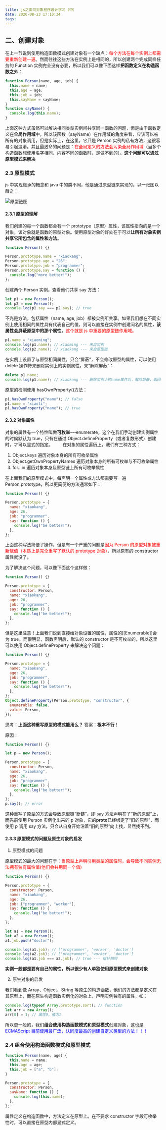 ```yaml
---
title: js之面向对象程序设计学习（中）
date: 2020-08-23 17:10:34
tags:
---
```


## 二、创建对象

在上一节说到使用构造函数模式创建对象有一个缺点：<font color='red'>每个方法在每个实例上都需要重新创建一遍</font>。然而往往这些方法在实例上是相同的，所以创建两个完成同样任务的 Function 实例完全没有必要，所以我们可以像下面这样**把函数定义在构造函数之外**：

```js
function Person(name, age, job) {
  this.name = name;
  this.age = age;
  this.job = job;
  this.sayName = sayName;
}
function sayName() {
  console.log(this.name);
}
```

上面这种方式虽然可以解决相同类型实例间共享同一函数的问题，但是由于函数定义在**全局作用域**中，所以该函数（sayName）在作用域的角度来看，应该可以被所有的对象调用，但是实际上，在这里，它只是 Person 实例的私有方法，这很容易引起混淆。并且最致命的问题是：<font color='red'>在全局定义的方法会污染全局作用域</font>（当多个构造函数想使用名字相同、内容不同的函数时，是做不到的）。**这个问题可以通过原型模式来解决**

### 2.3 原型模式

js 中实现继承的概念和 java 中的类不同，他是通过原型链来实现的，以一张图以蔽之：

![原型链图](../pic/2/1.jpg)

#### 2.3.1 原型的理解

我们创建的每一个函数都会有一个 prototype（原型）属性，该属性指向的是一个对象，该对象就是函数的原型对象。使用原型对象的好处在于可以**让所有对象实例共享它所包含的属性和方法**。

```js
function Person() {}

Person.prototype.name = "xiaokang";
Person.prototype.age = "26";
Person.prototype.job = "programmer";
Person.prototype.say = function () {
  console.log("more better!");
};
```

创建两个 Person 实例，查看他们共享 say 方法：

```js
let p1 = new Person();
let p2 = new Person();
console.log(p1.say === p2.say); // true
```

不光是方法，包括属性（name, age, job）都被实例所共享。如果我们想在不同实例上使用相同的属性具有代表自己的值，则可以直接在实例中创建同名的属性，**该属性会屏蔽原型中的那个属性**，<font color='red'>这个就是 js 中重要的原型链作用域。</font>

```js
p1.name = "xiaoming";
console.log(p1.name); // xiaoming --- 来自实例
console.log(p2.name); // xiaokang --- 来自原型链
```

在实例上设置了与原型相同属性，只会“屏蔽”，不会修改原型的属性，可以使用 delete 操作符来删除实例上的实例属性，来“解除屏蔽”：

```js
delete p1.name;
console.log(p1.name); // xiaokang --- 删除实例上的name属性后，解除屏蔽，返回原型上name属性的值
```

原型的检测使用 hasOwnProperty()方法：

```js
p1.hasOwnProperty("name"); // false
p1.name = "xiaoli";
p1.hasOwnProperty("name"); // true
```

#### 2.3.2 对象属性

对象的属性有一个特性叫做**可枚举**---enumerate，这个在我们手动创建实例属性的时候默认为 true，只有在通过 Object.defineProperty（或者复数形式）创建时，才可以显式的指定。
&emsp;&emsp;在对象的属性遍历上，我们有三种方式：

1. Object.keys
   遍历对象本身的所有可枚举属性
2. Object.getOwnPropertyNames
   遍历对象本身的所有可枚举与不可枚举属性
3. for...in
   遍历对象本身及原型链上所有可枚举属性

在上面我们的原型模式中，每声明一个属性或方法都需要写一遍 Person.prototype，所以更简便的方法通常如下：

```js
function Person() {}

Person.prototype = {
  name: "xiaokang",
  age: 26,
  job: "programmer",
  say: function () {
    console.log("be better!");
  },
};
```

上面这种写法简便了操作，但是有一个严重的问题是<font color='red'>因为 Person 的原型对象被重新赋值（本质上是完全重写了默认的 prototype 对象）</font>，所以原有的 constructor 属性就没了。

为了解决这个问题，可以像下面这个这样做：

```js
function Person() {}

Person.prototype = {
  constructor: Person,
  name: "xiaokang",
  age: 26,
  job: "programmer",
  say: function () {
    console.log("be better!");
  },
};
```

但是这里注意！上面我们说到直接给对象设置的属性，属性的[[Enumerable]]会为 true。而很明显，函数声明后，默认的 constructor 是不可枚举的，所以这里可以使用 Object.defineProperty 来解决这个问题：

```js
function Person() {}

Person.prototype = {
  name: "xiaokang",
  age: 26,
  job: "programmer",
  say: function () {
    console.log("be better!");
  },
};
Object.defineProperty(Person.prototype, "constructor", {
  enumerable: false,
  value: Person,
});
```

思考：**上面这种重写原型的模式能用么？**
答案：**根本不行！**

原因：

```js
function Person() {}

let p = new Person();

Person.prototype = {
  constructor: Person,
  name: "xiaokang",
  age: 26,
  job: "programmer",
  say: function () {
    console.log("be better!");
  },
};
p.say(); // error
```

这种重写了原型的方式会导致原型链“断链”，即 say 方法声明在了“新的原型”上，而先前使用 Person 实例化出来的 p 对象，它的**proto**已经绑定了“旧的原型”，而使用 p 调用 say 方法，只会从自身开始沿着“旧的原型”向上找，显然找不到。

#### 2.3.3 原型模式的问题及原生对象的启发

1. 原型模式的问题

原型模式的最大的问题在于：<font color='red'>当原型上声明引用类型的属性时，会导致不同实例无法拥有独有属性值(他们会共用同一个值)</font>

```js
function Person() {}

Person.prototype = {
  constructor: Person,
  name: "xiaokang",
  age: 26,
  job: ["programmer", "worker"],
  say: function () {
    console.log("be better!");
  },
};

let a1 = new Person();
let a2 = new Person();
a1.job.push("doctor");

console.log(a1.job); // ['programmer', 'worker', 'doctor']
console.log(a2.job); // ['programmer', 'worker', 'doctor']
console.log(a1.job === a2.job); // true --- 指针相同
```

**实例一般都是要有自己的属性，所以很少有人单独使用原型模式来创建对象**

2. 原生对象的启发

我们看到像 Array、Object、String 等原生的构造函数，他们的方法都是定义在其原型上，而在原生构造函数实例化的对象上，声明实例独有的属性，如：

```js
console.log(typeof Array.prototype.sort); // function
let arr = new Array();
arr[0] = 1; // 属性0，值为1
```

所以更一般的，我们**组合使用构造函数模式和原型模式**创建对象，这也是<font color='blue'>ECMAScript 目前使用最广泛，认同度最高的创建自定义类型的方法！！！</font>

### 2.4 组合使用构造函数模式和原型模式

```js
function Person(name, age) {
  this.name = name;
  this.age = age;
  this.job = ["a", "b"];
}

Person.prototype = {
  constructor: Person,
  sayName: function () {
    console.log(this.name);
  },
};
```

属性定义在构造函数中，方法定义在原型上。在不要求 constructor 字段可枚举性时，可以直接在原型内部显式定义。
